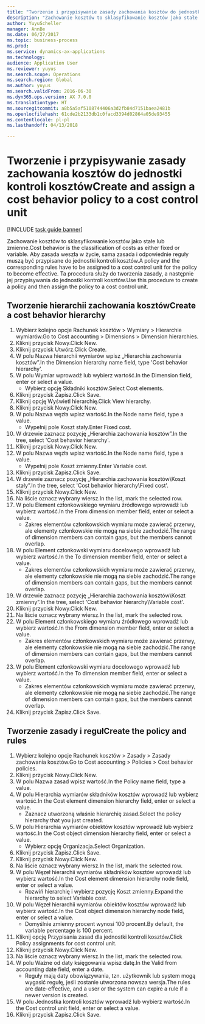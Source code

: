 ```yaml
--- 
title: "Tworzenie i przypisywanie zasady zachowania kosztów do jednostki kontroli kosztów"
description: "Zachowanie kosztów to sklasyfikowanie kosztów jako stałe lub zmienne."
author: YuyuScheller
manager: AnnBe
ms.date: 06/27/2017
ms.topic: business-process
ms.prod: 
ms.service: dynamics-ax-applications
ms.technology: 
audience: Application User
ms.reviewer: yuyus
ms.search.scope: Operations
ms.search.region: Global
ms.author: yuyus
ms.search.validFrom: 2016-06-30
ms.dyn365.ops.version: AX 7.0.0
ms.translationtype: HT
ms.sourcegitcommit: a8b5a5af5108744406a3d2fb84d7151baea2481b
ms.openlocfilehash: 61cde2b2133db1c0facd3394d02864a05de93455
ms.contentlocale: pl-pl
ms.lasthandoff: 04/13/2018

---
```

# <a name="create-and-assign-a-cost-behavior-policy-to-a-cost-control-unit"></a><span data-ttu-id="e401d-103">Tworzenie i przypisywanie zasady zachowania kosztów do jednostki kontroli kosztów</span><span class="sxs-lookup"><span data-stu-id="e401d-103">Create and assign a cost behavior policy to a cost control unit</span></span>

[!INCLUDE [task guide banner](../../includes/task-guide-banner.md)]

<span data-ttu-id="e401d-104">Zachowanie kosztów to sklasyfikowanie kosztów jako stałe lub zmienne.</span><span class="sxs-lookup"><span data-stu-id="e401d-104">Cost behavior is the classification of costs as either fixed or variable.</span></span> <span data-ttu-id="e401d-105">Aby zasada weszła w życie, sama zasada i odpowiednie reguły muszą być przypisane do jednostki kontroli kosztów.</span><span class="sxs-lookup"><span data-stu-id="e401d-105">A policy and the corresponding rules have to be assigned to a cost control unit for the policy to become effective.</span></span> <span data-ttu-id="e401d-106">Ta procedura służy do tworzenia zasady, a następnie jej przypisywania do jednostki kontroli kosztów.</span><span class="sxs-lookup"><span data-stu-id="e401d-106">Use this procedure to create a policy and then assign the policy to a cost control unit.</span></span>


## <a name="create-a-cost-behavior-hierarchy"></a><span data-ttu-id="e401d-107">Tworzenie hierarchii zachowania kosztów</span><span class="sxs-lookup"><span data-stu-id="e401d-107">Create a cost behavior hierarchy</span></span>
1. <span data-ttu-id="e401d-108">Wybierz kolejno opcje Rachunek kosztów > Wymiary > Hierarchie wymiarów.</span><span class="sxs-lookup"><span data-stu-id="e401d-108">Go to Cost accounting > Dimensions > Dimension hierarchies.</span></span>
2. <span data-ttu-id="e401d-109">Kliknij przycisk Nowy.</span><span class="sxs-lookup"><span data-stu-id="e401d-109">Click New.</span></span>
3. <span data-ttu-id="e401d-110">Kliknij przycisk Utwórz.</span><span class="sxs-lookup"><span data-stu-id="e401d-110">Click Create.</span></span>
4. <span data-ttu-id="e401d-111">W polu Nazwa hierarchii wymiarów wpisz „Hierarchia zachowania kosztów”.</span><span class="sxs-lookup"><span data-stu-id="e401d-111">In the Dimension hierarchy name field, type 'Cost behavior hierarchy'.</span></span>
5. <span data-ttu-id="e401d-112">W polu Wymiar wprowadź lub wybierz wartość.</span><span class="sxs-lookup"><span data-stu-id="e401d-112">In the Dimension field, enter or select a value.</span></span>
    * <span data-ttu-id="e401d-113">Wybierz opcję Składniki kosztów.</span><span class="sxs-lookup"><span data-stu-id="e401d-113">Select Cost elements.</span></span>  
6. <span data-ttu-id="e401d-114">Kliknij przycisk Zapisz.</span><span class="sxs-lookup"><span data-stu-id="e401d-114">Click Save.</span></span>
7. <span data-ttu-id="e401d-115">Kliknij opcję Wyświetl hierarchię.</span><span class="sxs-lookup"><span data-stu-id="e401d-115">Click View hierarchy.</span></span>
8. <span data-ttu-id="e401d-116">Kliknij przycisk Nowy.</span><span class="sxs-lookup"><span data-stu-id="e401d-116">Click New.</span></span>
9. <span data-ttu-id="e401d-117">W polu Nazwa węzła wpisz wartość.</span><span class="sxs-lookup"><span data-stu-id="e401d-117">In the Node name field, type a value.</span></span>
    * <span data-ttu-id="e401d-118">Wypełnij pole Koszt stały.</span><span class="sxs-lookup"><span data-stu-id="e401d-118">Enter Fixed cost.</span></span>  
10. <span data-ttu-id="e401d-119">W drzewie zaznacz pozycję „Hierarchia zachowania kosztów”.</span><span class="sxs-lookup"><span data-stu-id="e401d-119">In the tree, select 'Cost behavior hierarchy'.</span></span>
11. <span data-ttu-id="e401d-120">Kliknij przycisk Nowy.</span><span class="sxs-lookup"><span data-stu-id="e401d-120">Click New.</span></span>
12. <span data-ttu-id="e401d-121">W polu Nazwa węzła wpisz wartość.</span><span class="sxs-lookup"><span data-stu-id="e401d-121">In the Node name field, type a value.</span></span>
    * <span data-ttu-id="e401d-122">Wypełnij pole Koszt zmienny.</span><span class="sxs-lookup"><span data-stu-id="e401d-122">Enter Variable cost.</span></span>  
13. <span data-ttu-id="e401d-123">Kliknij przycisk Zapisz.</span><span class="sxs-lookup"><span data-stu-id="e401d-123">Click Save.</span></span>
14. <span data-ttu-id="e401d-124">W drzewie zaznacz pozycję „Hierarchia zachowania kosztów\Koszt stały”.</span><span class="sxs-lookup"><span data-stu-id="e401d-124">In the tree, select 'Cost behavior hierarchy\Fixed cost'.</span></span>
15. <span data-ttu-id="e401d-125">Kliknij przycisk Nowy.</span><span class="sxs-lookup"><span data-stu-id="e401d-125">Click New.</span></span>
16. <span data-ttu-id="e401d-126">Na liście oznacz wybrany wiersz.</span><span class="sxs-lookup"><span data-stu-id="e401d-126">In the list, mark the selected row.</span></span>
17. <span data-ttu-id="e401d-127">W polu Element członkowskiego wymiaru źródłowego wprowadź lub wybierz wartość.</span><span class="sxs-lookup"><span data-stu-id="e401d-127">In the From dimension member field, enter or select a value.</span></span>
    * <span data-ttu-id="e401d-128">Zakres elementów członkowskich wymiaru może zawierać przerwy, ale elementy członkowskie nie mogą na siebie zachodzić.</span><span class="sxs-lookup"><span data-stu-id="e401d-128">The range of dimension members can contain gaps, but the members cannot overlap.</span></span>  
18. <span data-ttu-id="e401d-129">W polu Element członkowski wymiaru docelowego wprowadź lub wybierz wartość.</span><span class="sxs-lookup"><span data-stu-id="e401d-129">In the To dimension member field, enter or select a value.</span></span>
    * <span data-ttu-id="e401d-130">Zakres elementów członkowskich wymiaru może zawierać przerwy, ale elementy członkowskie nie mogą na siebie zachodzić.</span><span class="sxs-lookup"><span data-stu-id="e401d-130">The range of dimension members can contain gaps, but the members cannot overlap.</span></span>  
19. <span data-ttu-id="e401d-131">W drzewie zaznacz pozycję „Hierarchia zachowania kosztów\Koszt zmienny”.</span><span class="sxs-lookup"><span data-stu-id="e401d-131">In the tree, select 'Cost behavior hierarchy\Variable cost'.</span></span>
20. <span data-ttu-id="e401d-132">Kliknij przycisk Nowy.</span><span class="sxs-lookup"><span data-stu-id="e401d-132">Click New.</span></span>
21. <span data-ttu-id="e401d-133">Na liście oznacz wybrany wiersz.</span><span class="sxs-lookup"><span data-stu-id="e401d-133">In the list, mark the selected row.</span></span>
22. <span data-ttu-id="e401d-134">W polu Element członkowskiego wymiaru źródłowego wprowadź lub wybierz wartość.</span><span class="sxs-lookup"><span data-stu-id="e401d-134">In the From dimension member field, enter or select a value.</span></span>
    * <span data-ttu-id="e401d-135">Zakres elementów członkowskich wymiaru może zawierać przerwy, ale elementy członkowskie nie mogą na siebie zachodzić.</span><span class="sxs-lookup"><span data-stu-id="e401d-135">The range of dimension members can contain gaps, but the members cannot overlap.</span></span>  
23. <span data-ttu-id="e401d-136">W polu Element członkowski wymiaru docelowego wprowadź lub wybierz wartość.</span><span class="sxs-lookup"><span data-stu-id="e401d-136">In the To dimension member field, enter or select a value.</span></span>
    * <span data-ttu-id="e401d-137">Zakres elementów członkowskich wymiaru może zawierać przerwy, ale elementy członkowskie nie mogą na siebie zachodzić.</span><span class="sxs-lookup"><span data-stu-id="e401d-137">The range of dimension members can contain gaps, but the members cannot overlap.</span></span>  
24. <span data-ttu-id="e401d-138">Kliknij przycisk Zapisz.</span><span class="sxs-lookup"><span data-stu-id="e401d-138">Click Save.</span></span>

## <a name="create-the-policy-and-rules"></a><span data-ttu-id="e401d-139">Tworzenie zasady i reguł</span><span class="sxs-lookup"><span data-stu-id="e401d-139">Create the policy and rules</span></span>
1. <span data-ttu-id="e401d-140">Wybierz kolejno opcje Rachunek kosztów > Zasady > Zasady zachowania kosztów.</span><span class="sxs-lookup"><span data-stu-id="e401d-140">Go to Cost accounting > Policies > Cost behavior policies.</span></span>
2. <span data-ttu-id="e401d-141">Kliknij przycisk Nowy.</span><span class="sxs-lookup"><span data-stu-id="e401d-141">Click New.</span></span>
3. <span data-ttu-id="e401d-142">W polu Nazwa zasad wpisz wartość.</span><span class="sxs-lookup"><span data-stu-id="e401d-142">In the Policy name field, type a value.</span></span>
4. <span data-ttu-id="e401d-143">W polu Hierarchia wymiarów składników kosztów wprowadź lub wybierz wartość.</span><span class="sxs-lookup"><span data-stu-id="e401d-143">In the Cost element dimension hierarchy field, enter or select a value.</span></span>
    * <span data-ttu-id="e401d-144">Zaznacz utworzoną właśnie hierarchię zasad.</span><span class="sxs-lookup"><span data-stu-id="e401d-144">Select the policy hierarchy that you just created.</span></span>  
5. <span data-ttu-id="e401d-145">W polu Hierarchia wymiarów obiektów kosztów wprowadź lub wybierz wartość.</span><span class="sxs-lookup"><span data-stu-id="e401d-145">In the Cost object dimension hierarchy field, enter or select a value.</span></span>
    * <span data-ttu-id="e401d-146">Wybierz opcję Organizacja.</span><span class="sxs-lookup"><span data-stu-id="e401d-146">Select Organization.</span></span>  
6. <span data-ttu-id="e401d-147">Kliknij przycisk Zapisz.</span><span class="sxs-lookup"><span data-stu-id="e401d-147">Click Save.</span></span>
7. <span data-ttu-id="e401d-148">Kliknij przycisk Nowy.</span><span class="sxs-lookup"><span data-stu-id="e401d-148">Click New.</span></span>
8. <span data-ttu-id="e401d-149">Na liście oznacz wybrany wiersz.</span><span class="sxs-lookup"><span data-stu-id="e401d-149">In the list, mark the selected row.</span></span>
9. <span data-ttu-id="e401d-150">W polu Węzeł hierarchii wymiarów składników kosztów wprowadź lub wybierz wartość.</span><span class="sxs-lookup"><span data-stu-id="e401d-150">In the Cost element dimension hierarchy node field, enter or select a value.</span></span>
    * <span data-ttu-id="e401d-151">Rozwiń hierarchię i wybierz pozycję Koszt zmienny.</span><span class="sxs-lookup"><span data-stu-id="e401d-151">Expand the hierarchy to select Variable cost.</span></span>  
10. <span data-ttu-id="e401d-152">W polu Węzeł hierarchii wymiarów obiektów kosztów wprowadź lub wybierz wartość.</span><span class="sxs-lookup"><span data-stu-id="e401d-152">In the Cost object dimension hierarchy node field, enter or select a value.</span></span>
    * <span data-ttu-id="e401d-153">Domyślnie zmienny procent wynosi 100 procent.</span><span class="sxs-lookup"><span data-stu-id="e401d-153">By default, the variable percentage is 100 percent.</span></span>  
11. <span data-ttu-id="e401d-154">Kliknij opcję Przypisania zasad dla jednostki kontroli kosztów.</span><span class="sxs-lookup"><span data-stu-id="e401d-154">Click Policy assignments for cost control unit.</span></span>
12. <span data-ttu-id="e401d-155">Kliknij przycisk Nowy.</span><span class="sxs-lookup"><span data-stu-id="e401d-155">Click New.</span></span>
13. <span data-ttu-id="e401d-156">Na liście oznacz wybrany wiersz.</span><span class="sxs-lookup"><span data-stu-id="e401d-156">In the list, mark the selected row.</span></span>
14. <span data-ttu-id="e401d-157">W polu Ważne od daty księgowania wpisz datę.</span><span class="sxs-lookup"><span data-stu-id="e401d-157">In the Valid from accounting date field, enter a date.</span></span>
    * <span data-ttu-id="e401d-158">Reguły mają daty obowiązywania, tzn. użytkownik lub system mogą wygasić regułę, jeśli zostanie utworzona nowsza wersja.</span><span class="sxs-lookup"><span data-stu-id="e401d-158">The rules are date-effective, and a user or the system can expire a rule if a newer version is created.</span></span>  
15. <span data-ttu-id="e401d-159">W polu Jednostka kontroli kosztów wprowadź lub wybierz wartość.</span><span class="sxs-lookup"><span data-stu-id="e401d-159">In the Cost control unit field, enter or select a value.</span></span>
16. <span data-ttu-id="e401d-160">Kliknij przycisk Zapisz.</span><span class="sxs-lookup"><span data-stu-id="e401d-160">Click Save.</span></span>


